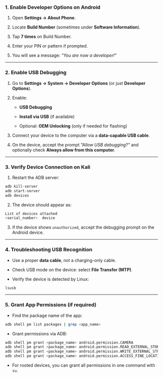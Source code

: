 ### 1. Enable Developer Options on Android

1. Open **Settings → About Phone**.
    
2. Locate **Build Number** (sometimes under **Software Information**).
    
3. Tap **7 times** on Build Number.
    
4. Enter your PIN or pattern if prompted.
    
5. You will see a message: _"You are now a developer!"_
    

---

### 2. Enable USB Debugging

1. Go to **Settings → System → Developer Options** (or just **Developer Options**).
    
2. Enable:
    
    - **USB Debugging**
        
    - **Install via USB** (if available)
        
    - Optional: **OEM Unlocking** (only if needed for flashing)
        
3. Connect your device to the computer via a **data-capable USB cable**.
    
4. On the device, accept the prompt _"Allow USB debugging?"_ and optionally check **Always allow from this computer**.
    

---

### 3. Verify Device Connection on Kali

1. Restart the ADB server:
```bash
adb kill-server
adb start-server
adb devices
```

2. The device should appear as:
```bash
List of devices attached
<serial_number>  device
```

3. If the device shows `unauthorized`, accept the debugging prompt on the Android device.
 

---

### 4. Troubleshooting USB Recognition

- Use a proper **data cable**, not a charging-only cable.
    
- Check USB mode on the device: select **File Transfer (MTP)**.
    
- Verify the device is detected by Linux:
```bash
lsusb
```


---

### 5. Grant App Permissions (if required)

- Find the package name of the app:

```bash
adb shell pm list packages | grep <app_name>
```

- Grant permissions via ADB:

```bash
adb shell pm grant <package_name> android.permission.CAMERA
adb shell pm grant <package_name> android.permission.READ_EXTERNAL_STORAGE
adb shell pm grant <package_name> android.permission.WRITE_EXTERNAL_STORAGE
adb shell pm grant <package_name> android.permission.ACCESS_FINE_LOCATION
```

- For rooted devices, you can grant all permissions in one command with `su`.